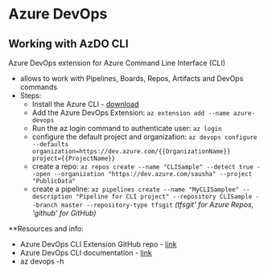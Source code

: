 # Azure DevOps

## Working with AzDO CLI

Azure DevOps extension for Azure Command Line Interface (CLI)

- allows to work with Pipelines, Boards, Repos, Artifacts and DevOps commands
- Steps:
  - Install the Azure CLI - [download](https://docs.microsoft.com/en-us/cli/azure/install-azure-cli?view=azure-cli-latest)
  - Add the Azure DevOps Extension: `az extension add --name azure-devops`
  - Run the az login command to authenticate user: `az login`
  - configure the default project and organization: `az devops configure --defaults organization=https://dev.azure.com/{{OrganizationName}} project={{ProjectName}}`
  - create a repo: `az repos create --name "CLISample" --detect true --open --organization "https://dev.azure.com/sausha" --project "PublicData"`
  - create a pipeline: `az pipelines create --name "MyCLISamplee" --description "Pipeline for CLI project" --repository CLISample --branch master --repository-type tfsgit` _(tfsgit' for Azure Repos, 'github' for GitHub)_

**Resources and info:

- Azure DevOps CLI Extension GitHub repo - [link](https://github.com/Azure/azure-devops-cli-extension)
- Azure DevOps CLI documentation - [link](https://docs.microsoft.com/azure/devops/cli/get-started?view=azure-devops?WT.mc_id=devopslab-c9-dabrady)
- az devops -h
